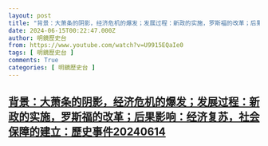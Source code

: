 ```yaml
---
layout: post
title: "背景：大萧条的阴影，经济危机的爆发；发展过程：新政的实施，罗斯福的改革；后果影响：经济复苏，社会保障的建立：歷史事件20240614"
date: 2024-06-15T00:22:47.000Z
author: 明鏡歷史台
from: https://www.youtube.com/watch?v=U9915EQaIe0
tags: [ 明鏡歷史台 ]
comments: True
categories: [ 明鏡歷史台 ]
---
```

<!--1718410967000-->
[背景：大萧条的阴影，经济危机的爆发；发展过程：新政的实施，罗斯福的改革；后果影响：经济复苏，社会保障的建立：歷史事件20240614](https://www.youtube.com/watch?v=U9915EQaIe0)
------

<div>

</div>
